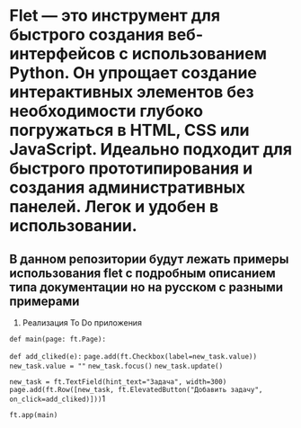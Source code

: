 # Flet — это инструмент для быстрого создания веб-интерфейсов с использованием Python. Он упрощает создание интерактивных элементов без необходимости глубоко погружаться в HTML, CSS или JavaScript. Идеально подходит для быстрого прототипирования и создания административных панелей. Легок и удобен в использовании.


## В данном репозитории будут лежать примеры использования flet с подробным описанием **типа документации но на русском с разными примерами**



1. Реализация To Do приложения 


`def main(page: ft.Page):`
   

   `def add_cliked(e):`
      `page.add(ft.Checkbox(label=new_task.value))`
      `new_task.value = ""`
      `new_task.focus()`
      `new_task.update()`


   `new_task = ft.TextField(hint_text="Задача", width=300)`
   `page.add(ft.Row([new_task, ft.ElevatedButton("Добавить задачу", on_click=add_cliked)]))`1

    
`ft.app(main)`